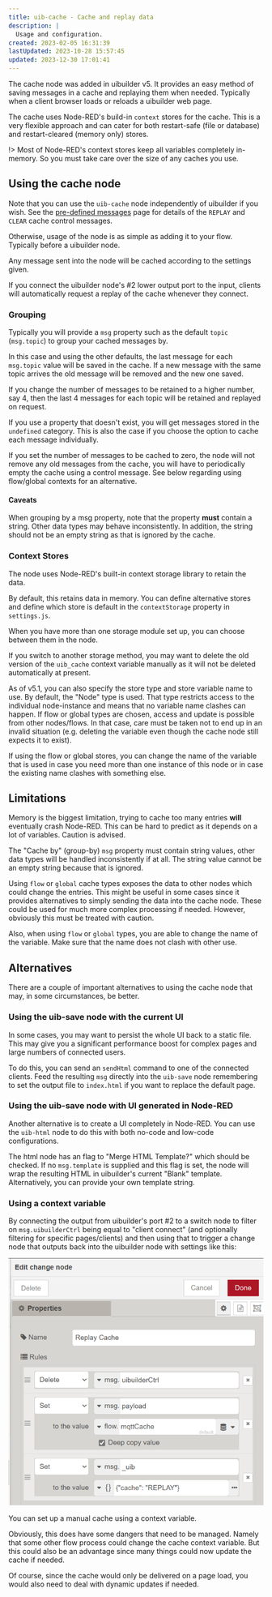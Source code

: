 ```yaml
---
title: uib-cache - Cache and replay data
description: |
  Usage and configuration.
created: 2023-02-05 16:31:39
lastUpdated: 2023-10-28 15:57:45
updated: 2023-12-30 17:01:41
---
```


The cache node was added in uibuilder v5. It provides an easy method of saving messages in a cache and replaying them
when needed. Typically when a client browser loads or reloads a uibuilder web page.

The cache uses Node-RED's build-in `context` stores for the cache. This is a very flexible approach and can cater for both restart-safe (file or database) and restart-cleared (memory only) stores.

!> Most of Node-RED's context stores keep all variables completely in-memory. So you must take care over the size of any caches you use.

## Using the cache node

Note that you can use the `uib-cache` node independently of uibuilder if you wish. See the [pre-defined messages](pre-defined-msgs) page for details of the `REPLAY` and `CLEAR` cache control messages.

Otherwise, usage of the node is as simple as adding it to your flow. Typically before a uibuilder node.

Any message sent into the node will be cached according to the settings given.

If you connect the uibuilder node's #2 lower output port to the input, clients will automatically request a
replay of the cache whenever they connect.

### Grouping

Typically you will provide a `msg` property such as the default `topic` (`msg.topic`) to group your cached messages by.

In this case and using the other defaults, the last message for each `msg.topic` value will be saved in the cache.
If a new message with the same topic arrives the old message will be removed and the new one saved.

If you change the number of messages to be retained to a higher number, say 4, then the last 4 messages for each
topic will be retained and replayed on request.

If you use a property that doesn't exist, you will get messages stored in the `undefined` category. 
This is also the case if you choose the option to cache each message individually.

If you set the number of messages to be cached to zero, the node will not remove any old messages from the cache, 
you will have to periodically empty the cache using a control message. See below regarding using flow/global contexts for an alternative.

#### Caveats

When grouping by a msg property, note that the property **must** contain a string. Other data types may behave inconsistently. In addition, the string should not be an empty string as that is ignored by the cache.

### Context Stores

The node uses Node-RED's built-in context storage library to retain the data.

By default, this retains data in memory. You can define alternative stores and define which store is
default in the `contextStorage` property in `settings.js`.

When you have more than one storage module set up, you can choose between them in the node.

If you switch to another storage method, you may want to delete the old version of the `uib_cache` context variable
manually as it will not be deleted automatically at present.

As of v5.1, you can also specify the store type and store variable name to use. By default, the "Node" type is used. That type restricts access to the individual node-instance and means that no variable name clashes can happen. If flow or global types are chosen, access and update is possible from other nodes/flows. In that case, care must be taken not to end up in an invalid situation (e.g. deleting the variable even though the cache node still expects it to exist).

If using the flow or global stores, you can change the name of the variable that is used in case you need more than one instance of this node or in case the existing name clashes with something else.

## Limitations

Memory is the biggest limitation, trying to cache too many entries **will** eventually crash Node-RED. This can 
be hard to predict as it depends on a lot of variables. Caution is advised.

The "Cache by" (group-by) `msg` property must contain string values, other data types will be handled inconsistently if at all. The string value cannot be an empty string because that is ignored.

Using `flow` or `global` cache types exposes the data to other nodes which could change the entries. This might be useful in some cases since it provides alternatives to simply sending the data into the cache node. These could be used for much more complex processing if needed. However, obviously this must be treated with caution. 

Also, when using `flow` or `global` types, you are able to change the name of the variable. Make sure that the name does not clash with other use.

## Alternatives

There are a couple of important alternatives to using the cache node that may, in some circumstances, be better.

### Using the uib-save node with the current UI

In some cases, you may want to persist the whole UI back to a static file. This may give you a significant performance boost for complex pages and large numbers of connected users.

To do this, you can send an `sendHtml` command to one of the connected clients. Feed the resulting `msg` directly into the `uib-save` node remembering to set the output file to `index.html` if you want to replace the default page.

### Using the uib-save node with UI generated in Node-RED

Another alternative is to create a UI completely in Node-RED. You can use the `uib-html` node to do this with both no-code and low-code configurations.

The html node has an flag to "Merge HTML Template?" which should be checked. If no `msg.template` is supplied and this flag is set, the node will wrap the resulting HTML in uibuilder's current "Blank" template. Alternatively, you can provide your own template string.

### Using a context variable

By connecting the output from uibuilder's port #2 to a switch node to filter on `msg.uibuilderCtrl` being equal to "client connect" (and optionally filtering for specific pages/clients) and then using that to trigger a change node that outputs back into the uibuilder node with settings like this:

![Cache change node](image-3.png)

You can set up a manual cache using a context variable.

Obviously, this does have some dangers that need to be managed. Namely that some other flow process could change the cache context variable. But this could also be an advantage since many things could now update the cache if needed.

Of course, since the cache would only be delivered on a page load, you would also need to deal with dynamic updates if needed.
